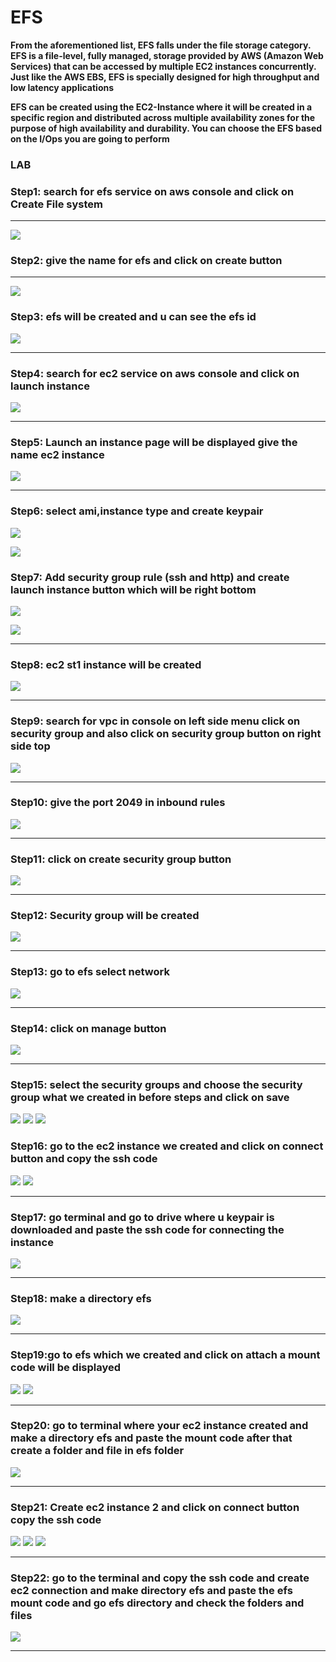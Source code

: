 # EFS

**From the aforementioned list, EFS falls under the file storage category. EFS is a file-level, fully managed, storage provided by AWS (Amazon Web Services) that can be accessed by multiple EC2 instances concurrently. Just like the AWS EBS, EFS is specially designed for high throughput and low latency applications**

**EFS can be created using the EC2-Instance where it will be created in a specific region and distributed across multiple availability zones for the purpose of high availability and durability. You can choose the EFS based on the I/Ops you are going to perform**

### LAB

### Step1: search for efs service on aws console and click on Create File system
***
![](images/efs1.png)

### Step2: give the name for efs and click on create button
***
![](images/efs2.png)

### Step3: efs will be created and u can see the efs id
![](images/efs3.png)
***
### Step4: search for ec2 service on aws console and click on launch instance
![](images/efs4.png)
***
### Step5: Launch an instance page will be displayed give the name ec2 instance
![](images/efs5.png)
***
### Step6: select ami,instance type and create keypair
![](images/efs6.png)

![](images/efs7.png)


### Step7: Add security group rule (ssh and http) and create launch instance button which will be right bottom

![](images/efs8.png)

![](images/efs9.png)

***
### Step8: ec2 st1 instance will be created

![](images/efs10.png)

***
### Step9: search for vpc in console on left side menu click on security group and also click on security group button on right side top
![](images/efs20.png)
***
### Step10: give the port 2049 in inbound rules
![](images/efs21.png)
***
### Step11: click on create security group button
![](images/efs22.png)
***
### Step12: Security group will be created
![](images/efs23.png)
***
### Step13: go to efs select network
![](images/efs24.png)
***
### Step14: click on manage button
![](images/efs25.png)
***
### Step15: select the security groups and choose the security group what we created in before steps and click on save
![](images/efs26.png)
![](images/efs27.png)
![](images/efs28.png)

### Step16: go to the ec2 instance we created and click on connect button and copy the ssh code
![](images/efs30.png)
![](images/efs31.png)
***
### Step17: go terminal and go to drive where u keypair is downloaded and paste the ssh code for connecting the instance
![](images/efs32.png)
***
### Step18: make a directory efs
![](images/efs32.png)
***
### Step19:go to efs which we created and click on attach a mount code will be displayed
![](images/efs33.png)
![](images/efs34.png)
***
### Step20: go to terminal where your ec2 instance created and make a directory efs and paste the mount code after that create a folder and file in efs folder
![](images/efs35.png)
***

### Step21: Create ec2 instance 2 and click on connect button copy the ssh code
![](images/efsst21.png)
![](images/efsst22.png)
![](images/efsst23.png)
***

### Step22: go to the terminal and copy the ssh code and create ec2 connection and make directory efs and paste the efs mount code and go efs directory and check the folders and files
![](images/efsst24.png)
***
